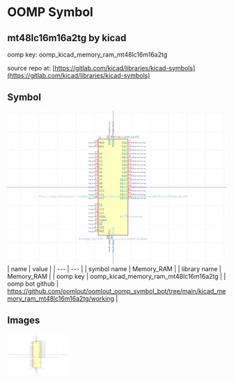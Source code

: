 # OOMP Symbol  
## mt48lc16m16a2tg  by kicad  
  
oomp key: oomp_kicad_memory_ram_mt48lc16m16a2tg  
  
source repo at: [https://gitlab.com/kicad/libraries/kicad-symbols](https://gitlab.com/kicad/libraries/kicad-symbols)  
## Symbol  
  
[![working.png](working_600.png)](working.png)  
| name | value | 
| --- | --- | 
| symbol name | Memory_RAM | 
| library name | Memory_RAM | 
| oomp key | oomp_kicad_memory_ram_mt48lc16m16a2tg | 
| oomp bot github | https://github.com/oomlout/oomlout_oomp_symbol_bot/tree/main/kicad_memory_ram_mt48lc16m16a2tg/working | 
## Images  
  
[![working.png](working_140.png)](working.png)  
